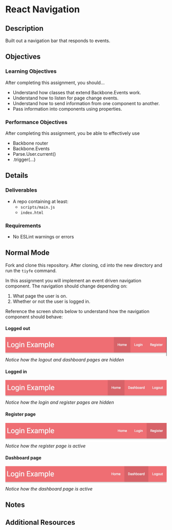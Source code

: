 # React Navigation

## Description
Built out a navigation bar that responds to events.


## Objectives

### Learning Objectives

After completing this assignment, you should…

* Understand how classes that extend Backbone.Events work.
* Understand how to listen for page change events.
* Understand how to send information from one component to another.
* Pass information into components using properties.


### Performance Objectives

After completing this assignment, you be able to effectively use

* Backbone router
* Backbone.Events
* Parse.User.current()
* .trigger(...)



## Details

### Deliverables

* A repo containing at least:
  * `scripts/main.js`
  * `index.html`

### Requirements

* No ESLint warnings or errors


## Normal Mode
Fork and clone this repository. After cloning, cd into the new directory and run the `tiyfe` command.

In this assignment you will implement an event driven navigation component. The navigation should change depending on:

1. What page the user is on.
2. Whether or not the user is logged in.

Reference the screen shots below to understand how the navigation component should behave:

#### Logged out
![logged out](images/loggedout.jpg)
*Notice how the logout and dashboard pages are hidden*

#### Logged in
![logged in](images/loggedin.jpg)
*Notice how the login and register pages are hidden*

#### Register page
![register](images/register.jpg)
*Notice how the register page is active*

#### Dashboard page
![dashboard](images/dashboard.jpg)
*Notice how the dashboard page is active*

## Notes

## Additional Resources

